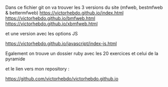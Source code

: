 Dans ce fichier git on va trouver les 3 versions du site (mfweb, bestmfweb & bettermfweb)
https://victorhebdo.github.io/index.html
https://victorhebdo.github.io/bmfweb.html
https://victorhebdo.github.io/xbmfweb.html

et une version avec les options JS

https://victorhebdo.github.io/javascript/index-js.html


Egalement on trouve un dossier ruby avec les 20 exercices et celui de la pyramide


et le lien vers mon repository :

https://github.com/victorhebdo/victorhebdo.github.io

